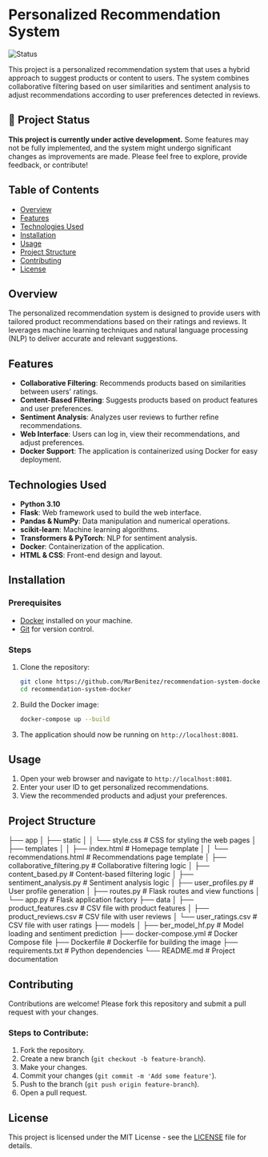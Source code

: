 # Personalized Recommendation System

![Status](https://img.shields.io/badge/status-under_construction-yellow)

This project is a personalized recommendation system that uses a hybrid approach to suggest products or content to users. The system combines collaborative filtering based on user similarities and sentiment analysis to adjust recommendations according to user preferences detected in reviews.

## 🚧 Project Status

**This project is currently under active development.** Some features may not be fully implemented, and the system might undergo significant changes as improvements are made. Please feel free to explore, provide feedback, or contribute!

## Table of Contents
- [Overview](#overview)
- [Features](#features)
- [Technologies Used](#technologies-used)
- [Installation](#installation)
- [Usage](#usage)
- [Project Structure](#project-structure)
- [Contributing](#contributing)
- [License](#license)

## Overview

The personalized recommendation system is designed to provide users with tailored product recommendations based on their ratings and reviews. It leverages machine learning techniques and natural language processing (NLP) to deliver accurate and relevant suggestions.

## Features
- **Collaborative Filtering**: Recommends products based on similarities between users' ratings.
- **Content-Based Filtering**: Suggests products based on product features and user preferences.
- **Sentiment Analysis**: Analyzes user reviews to further refine recommendations.
- **Web Interface**: Users can log in, view their recommendations, and adjust preferences.
- **Docker Support**: The application is containerized using Docker for easy deployment.

## Technologies Used
- **Python 3.10**
- **Flask**: Web framework used to build the web interface.
- **Pandas & NumPy**: Data manipulation and numerical operations.
- **scikit-learn**: Machine learning algorithms.
- **Transformers & PyTorch**: NLP for sentiment analysis.
- **Docker**: Containerization of the application.
- **HTML & CSS**: Front-end design and layout.

## Installation

### Prerequisites
- [Docker](https://www.docker.com/products/docker-desktop) installed on your machine.
- [Git](https://git-scm.com/) for version control.

### Steps

1. Clone the repository:
    ```bash
    git clone https://github.com/MarBenitez/recommendation-system-docker
    cd recommendation-system-docker
    ```

2. Build the Docker image:
    ```bash
    docker-compose up --build
    ```

3. The application should now be running on `http://localhost:8081`.

## Usage

1. Open your web browser and navigate to `http://localhost:8081`.
2. Enter your user ID to get personalized recommendations.
3. View the recommended products and adjust your preferences.

## Project Structure

├── app
│ ├── static
│ │ └── style.css # CSS for styling the web pages
│ ├── templates
│ │ ├── index.html # Homepage template
│ │ └── recommendations.html # Recommendations page template
│ ├── collaborative_filtering.py # Collaborative filtering logic
│ ├── content_based.py # Content-based filtering logic
│ ├── sentiment_analysis.py # Sentiment analysis logic
│ ├── user_profiles.py # User profile generation
│ ├── routes.py # Flask routes and view functions
│ └── app.py # Flask application factory
├── data
│ ├── product_features.csv # CSV file with product features
│ ├── product_reviews.csv # CSV file with user reviews
│ └── user_ratings.csv # CSV file with user ratings
├── models
│ ├── ber_model_hf.py # Model loading and sentiment prediction
├── docker-compose.yml # Docker Compose file
├── Dockerfile # Dockerfile for building the image
├── requirements.txt # Python dependencies
└── README.md # Project documentation


## Contributing

Contributions are welcome! Please fork this repository and submit a pull request with your changes.

### Steps to Contribute:
1. Fork the repository.
2. Create a new branch (`git checkout -b feature-branch`).
3. Make your changes.
4. Commit your changes (`git commit -m 'Add some feature'`).
5. Push to the branch (`git push origin feature-branch`).
6. Open a pull request.

## License

This project is licensed under the MIT License - see the [LICENSE](LICENSE) file for details.
